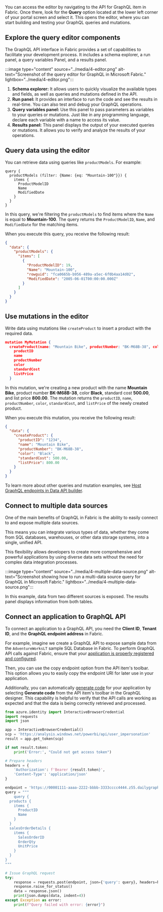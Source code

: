 You can access the editor by navigating to the API for GraphQL item in Fabric. Once there, look for the **Query** option located at the lower left corner of your portal screen and select it. This opens the editor, where you can start building and testing your GraphQL queries and mutations.

## Explore the query editor components 

The GraphQL API interface in Fabric provides a set of capabilities to facilitate your development process. It includes a schema explorer, a run panel, a query variables Panel, and a results panel.

:::image type="content" source="../media/4-editor.png" alt-text="Screenshot of the query editor for GraphQL in Microsoft Fabric." lightbox="../media/4-editor.png":::

1. **Schema explorer:** It allows users to quickly visualize the available types and fields, as well as queries and mutations defined in the API.
1. **Run panel:** It provides an interface to run the code and see the results in real-time. You can also test and debug your GraphQL operations.
1. **Query variables panel:** Use this panel to pass parameters as variables to your queries or mutations. Just like in any programming language, declare each variable with a name to access its value.
1. **Results panel:** This panel displays the output of your executed queries or mutations. It allows you to verify and analyze the results of your operations.

## Query data using the editor

You can retrieve data using queries like `productModels`. For example:

```jspn
query {
  productModels (filter: {Name: {eq: "Mountain-100"}}) {
    items {
      ProductModelID
      Name
      ModifiedDate
    }
  }
}
```

In this query, we're filtering the `productModels` to find items where the `Name` is equal to **Mountain-100**. The query returns the `ProductModelID`, `Name`, and `ModifiedDate` for the matching items.

When you execute this query, you receive the following result:

```json
{
  "data": {
    "productModels": {
      "items": [
        {
          "ProductModelID": 19,
          "Name": "Mountain-100",
          "rowguid": "fca0665b-b956-489a-a5ec-6f0b4aa14d02",
          "ModifiedDate": "2005-06-01T00:00:00.000Z"
        }
      ]
    }
  }
}
```

## Use mutations in the editor

Write data using mutations like `createProduct` to insert a product with the required data.

```json
mutation MyMutation {
  createProduct(name: "Mountain Bike", productNumber: "BK-M68B-38", color: "Black", standardCost: 500.00, listPrice: 800.00) {
    productID
    name
    productNumber
    color
    standardCost
    listPrice
  }
```

In this mutation, we're creating a new product with the name **Mountain Bike**, product number **BK-M68B-38**, color **Black**, standard cost **500.00**, and list price **800.00**. The mutation returns the `productID`, `name`, `productNumber`, `color`, `standardCost`, and `listPrice` of the newly created product.

When you execute this mutation, you receive the following result:

```json
{
  "data": {
    "createProduct": {
      "productID": "1234",
      "name": "Mountain Bike",
      "productNumber": "BK-M68B-38",
      "color": "Black",
      "standardCost": 500.00,
      "listPrice": 800.00
    }
  }
}
```

To learn more about other queries and mutation examples, see [Host GraphQL endpoints in Data API builder](/azure/data-api-builder/graphql?azure-portal=true).

## Connect to multiple data sources

One of the main benefits of GraphQL in Fabric is the ability to easily connect to and expose multiple data sources.

This means you can integrate various types of data, whether they come from SQL databases, warehouses, or other data storage systems, into a single, unified API. 

This flexibility allows developers to create more comprehensive and powerful applications by using diverse data sets without the need for complex data integration processes.

:::image type="content" source="../media/4-multiple-data-source.png" alt-text="Screenshot showing how to run a multi-data source query for GraphQL in Microsoft Fabric." lightbox="../media/4-multiple-data-source.png":::

In this example, data from two different sources is exposed. The results panel displays information from both tables.

## Connect an application to GraphQL API

To connect an application to a GraphQL API, you need the **Client ID**, **Tenant ID**, and the **GraphQL endpoint address** in Fabric. 

For example, imagine we create a GraphQL API to expose sample data from the `AdventureWorksLT` sample SQL Database in Fabric. To perform GraphQL API calls against Fabric, ensure that your [application is properly registered and configured](/rest/api/fabric/articles/get-started/create-entra-app?azure-portal=true).

Then, you can use the copy endpoint option from the API item's toolbar. This option allows you to easily copy the endpoint URI for later use in your application.

Additionally, you can automatically [generate code](/fabric/data-engineering/api-graphql-editor#generate-code) for your application by selecting **Generate code** from the API item's toolbar in the GraphQL designer. This capability is helpful to verify that the API calls are working as expected and that the data is being correctly retrieved and processed.

```python
from azure.identity import InteractiveBrowserCredential
import requests
import json

app = InteractiveBrowserCredential()
scp = 'https://analysis.windows.net/powerbi/api/user_impersonation'
result = app.get_token(scp)

if not result.token:
    print('Error:', "Could not get access token")

# Prepare headers
headers = {
    'Authorization': f'Bearer {result.token}',
    'Content-Type': 'application/json'
}

endpoint = 'https://00001111-aaaa-2222-bbbb-3333cccc4444.z55.dailygraphql.fabric.microsoft.com/v1/workspaces/a0a0a0a0-bbbb-cccc-dddd-e1e1e1e1e1e1/graphqlapis/aaaaaaaa-bbbb-cccc-1111-222222222222/graphql'
query = """
    query {
  products {
    items {
      ProductID
      Name      
    }
  }
  salesOrderDetails {
    items {
      SalesOrderID
      OrderQty
      UnitPrice
    }
  }
}
"""

# Issue GraphQL request
try:
    response = requests.post(endpoint, json={'query': query}, headers=headers)
    response.raise_for_status()
    data = response.json()
    print(json.dumps(data, indent=4))
except Exception as error:
    print(f"Query failed with error: {error}")

```
